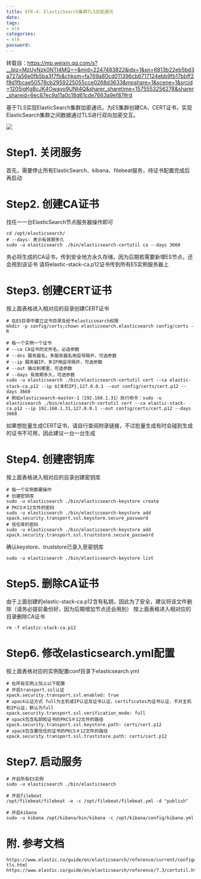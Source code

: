 ```yaml
---
title: EFK-4: ElasticSearch集群TLS加密通讯 
date: 
tags: 
- elk
categories: 
- elk
password: 
---
```

转载自：https://mp.weixin.qq.com/s?__biz=MzUyNzk0NTI4MQ==&mid=2247483822&idx=1&sn=6813b22eb5bd3a727a56e0fb5ba3f7fb&chksm=fa769a80cd011396cb6717124ebb9fb17bbff2f9d1fbcae50578cb2959225055cce0268d3633&mpshare=1&scene=1&srcid=1205igKg8cJK4Owayo9UNt4Q&sharer_sharetime=1575553256278&sharer_shareid=6ec87ec9a11a0c18d61cde7663a9ef87#rd

基于TLS实现ElasticSearch集群加密通讯，为ES集群创建CA、CERT证书，实现ElasticSearch集群之间数据通过TLS进行双向加密交互。

<escape><!-- more --></escape>

![](https://img2020.cnblogs.com/blog/794174/202004/794174-20200414161022928-64112080.png)

# Step1. 关闭服务
首先，需要停止所有ElasticSearch、kibana、filebeat服务，待证书配置完成后再启动

# Step2. 创建CA证书
找任一一台ElasticSearch节点服务器操作即可
```
cd /opt/elasticsearch/
# --days: 表示有效期多久
sudo -u elasticsearch ./bin/elasticsearch-certutil ca --days 3660

```
务必将生成的CA证书，传到安全地方永久存储，因为后期若需要新增ES节点，还会用到该证书
请将elastic-stack-ca.p12证书传到所有ES实例服务器上

# Step3. 创建CERT证书
按上面表格进入相对应的目录创建CERT证书
```
# 在ES目录中建立证书目录及给予elasticsearch权限
mkdir -p config/certs;chown elasticsearch.elasticsearch config/certs -R

# 每一个实例一个证书
# --ca CA证书的文件名，必选参数
# --dns 服务器名，多服务器名用逗号隔开，可选参数
# --ip 服务器IP，多IP用逗号隔开，可选参数
# --out 输出到哪里，可选参数
# --days 有效期多久，可选参数
sudo -u elasticsearch ./bin/elasticsearch-certutil cert --ca elastic-stack-ca.p12 --ip ${本机IP},127.0.0.1 --out config/certs/cert.p12 --days 3660
# 例如elasticsearch-master-1（192.168.1.31）执行命令：sudo -u elasticsearch ./bin/elasticsearch-certutil cert --ca elastic-stack-ca.p12 --ip 192.168.1.31,127.0.0.1 --out config/certs/cert.p12 --days 3660
```
如果想批量生成CERT证书，请自行查阅附录链接，不过批量生成有时会碰到生成的证书不可用，因此建议一台一台生成

# Step4. 创建密钥库
按上面表格进入相对应的目录创建密钥库
```
# 每一个实例都要操作
# 创建密钥库
sudo -u elasticsearch ./bin/elasticsearch-keystore create
# PKCS＃12文件的密码
sudo -u elasticsearch ./bin/elasticsearch-keystore add xpack.security.transport.ssl.keystore.secure_password
# 信任库的密码
sudo -u elasticsearch ./bin/elasticsearch-keystore add xpack.security.transport.ssl.truststore.secure_password
```
确认keystore、truststore已录入至密钥库
```
sudo -u elasticsearch ./bin/elasticsearch-keystore list
```

# Step5. 删除CA证书
由于上面创建的elastic-stack-ca.p12含有私钥，因此为了安全，建议将该文件删除（请务必提前备份好，因为后期增加节点还会用到）
按上面表格进入相对应的目录删除CA证书
```
rm -f elastic-stack-ca.p12
```

# Step6. 修改elasticsearch.yml配置
按上面表格对应的实例配置conf目录下elasticsearch.yml
```
# 在所有实例上加上以下配置
# 开启transport.ssl认证
xpack.security.transport.ssl.enabled: true
# xpack认证方式 full为主机或IP认证及证书认证，certificates为证书认证，不对主机和IP认证，默认为full
xpack.security.transport.ssl.verification_mode: full
# xpack包含私钥和证书的PKCS＃12文件的路径
xpack.security.transport.ssl.keystore.path: certs/cert.p12
# xpack包含要信任的证书的PKCS＃12文件的路径
xpack.security.transport.ssl.truststore.path: certs/cert.p12
```

# Step7. 启动服务
```
# 开启所有ES实例
sudo -u elasticsearch ./bin/elasticsearch

# 开启filebeat
/opt/filebeat/filebeat -e -c /opt/filebeat/filebeat.yml -d "publish"

# 开启kibana
sudo -u kibana /opt/kibana/bin/kibana -c /opt/kibana/config/kibana.yml
```

# 附. 参考文档
```
https://www.elastic.co/guide/en/elasticsearch/reference/current/configuring-tls.html
https://www.elastic.co/guide/en/elasticsearch/reference/7.3/certutil.html
```